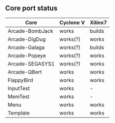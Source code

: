 ## Core port status

| **Core** | **Cyclone V** | **Xilinx7** |
--|--|--
|Arcade-BombJack | works    | builds |
|Arcade-DigDug   | works(?) | works |
|Arcade-Galaga   | works(?) | builds |
|Arcade-Popeye   | works(?) | works |
|Arcade-SEGASYS1 | works(?) | works |
|Arcade-QBert    | works    | works |
|FlappyBird      | works    | works |
|InputTest       | works    | - |
|MemTest         | works    | - |
|Menu            | works    | works |
|Template        | works    | works |

